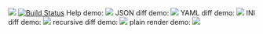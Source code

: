 <a href="https://codeclimate.com/github/ianproletov/project-lvl2-s405/maintainability"><img src="https://api.codeclimate.com/v1/badges/1afdfd94746a63771699/maintainability" /></a>
[![Build Status](https://travis-ci.org/ianproletov/project-lvl2-s405.svg?branch=master)](https://travis-ci.org/ianproletov/project-lvl2-s405)
Help demo: <a href="https://asciinema.org/a/222739" target="_blank"><img src="https://asciinema.org/a/222739.svg" /></a>
JSON diff demo: <a href="https://asciinema.org/a/223117" target="_blank"><img src="https://asciinema.org/a/223117.svg" /></a>
YAML diff demo: <a href="https://asciinema.org/a/223252" target="_blank"><img src="https://asciinema.org/a/223252.svg" /></a>
INI diff demo: <a href="https://asciinema.org/a/223270" target="_blank"><img src="https://asciinema.org/a/223270.svg" /></a>
recursive diff demo: <a href="https://asciinema.org/a/223529" target="_blank"><img src="https://asciinema.org/a/223529.svg" /></a>
plain render demo: <a href="https://asciinema.org/a/223606" target="_blank"><img src="https://asciinema.org/a/223606.svg" /></a>